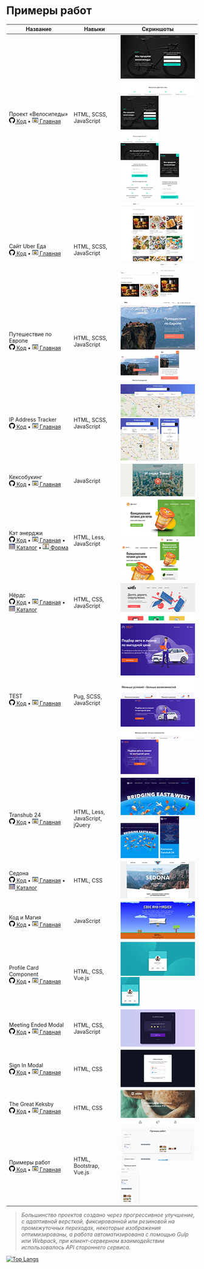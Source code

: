 # Примеры работ

Название | Навыки | Скриншоты
|--------|---------|---------|
|Проект «Велосипеды»<br> [![Код](img/icons/github.png) Код](https://github.com/dmitry-ios/bicycles) • [![Главная](img/icons/homepage.png) Главная](https://affectionate-newton-9cbfae.netlify.app/)|HTML, SCSS, JavaScript |<img src="img/thumbnails/bicycle-desktop.png" width="200" height="157" alt="bicycles десктопный"> <img src="img/thumbnails/bicycle-1024-desktop.png" width="100" height="121" alt="bicycles десктопный"> <img src="img/thumbnails/bicycle-tablet.png" width="100" height="147" alt="bicycles планшетный"> <img src="img/thumbnails/bicycle-mobile.png" width="50" height="119" alt="bicycles мобильный">|
|Сайт Uber Еда<br> [![Код](img/icons/github.png) Код](https://github.com/dmitry-ios/uber-eats) • [![Главная](img/icons/homepage.png) Главная](https://naughty-minsky-37325f.netlify.app/)|HTML, SCSS, JavaScript |<img src="img/thumbnails/uber-eats-desktop.png" width="200" height="155" alt="uber-eats десктопный"> <img src="img/thumbnails/uber-eats-tablet.png" width="100" height="67" alt="uber-eats планшетный"> <img src="img/thumbnails/uber-eats-mobile.png" width="50" height="90" alt="uber-eats мобильный">|
|Путешествие по Европе<br> [![Код](img/icons/github.png) Код](https://github.com/dmitry-ios/euro-trip) • [![Главная](img/icons/homepage.png) Главная](https://focused-mcclintock-729c5f.netlify.app/)|HTML, SCSS, JavaScript |<img src="img/thumbnails/euro-trip-desktop.png" width="200" height="131" alt="euro-trip десктопный"> <img src="img/thumbnails/euro-trip-tablet.png" width="100" height="67" alt="euro-trip планшетный"> <img src="img/thumbnails/euro-trip-mobile.png" width="50" height="80" alt="euro-trip мобильный">|
|IP Address Tracker<br> [![Код](img/icons/github.png) Код](https://github.com/dmitry-ios/IP-Address-Tracker) • [![Главная](img/icons/homepage.png) Главная](https://musing-newton-2daf03.netlify.app/)|HTML, SCSS, JavaScript|<img src="img/thumbnails/ip-address-tracker-desktop.png" width="200" height="86" alt="ip-address-tracker десктопный"> <img src="img/thumbnails/ip-address-tracker-tablet.png" width="100" height="111" alt="ip-address-tracker планшетный"> <img src="img/thumbnails/ip-address-tracker-mobile.png" width="50" height="110" alt="ip-address-tracker мобильный">|
|Кексобукинг<br> [![Код](img/icons/github.png) Код](https://github.com/dmitry-ios/1483875-keksobooking-21) • [![Главная](img/icons/homepage.png) Главная](https://compassionate-austin-7a0844.netlify.app/)|JavaScript|<img src="img/thumbnails/keksobooking-desktop.png" width="200" height="86" alt="keksobooking десктопный">|
|Кэт энерджи <br>[![Код](img/icons/github.png) Код](https://github.com/dmitry-ios/1483875-cat-energy-20) • [![Главная](img/icons/homepage.png) Главная](https://nifty-agnesi-d1bbc6.netlify.app/) • [![Каталог](img/icons/catalog.png) Каталог](https://nifty-agnesi-d1bbc6.netlify.app/catalog.html) • [![Форма](img/icons/details.png) Форма](https://nifty-agnesi-d1bbc6.netlify.app/form.html)|HTML, Less, JavaScript|<img src="img/thumbnails/cat-energy-desktop.png" width="200" height="98" alt="cat-energy десктопный"> <img src="img/thumbnails/cat-energy-tablet.png" width="100" height="92" alt="cat-energy планшетный"> <img src="img/thumbnails/cat-energy-mobile.png" width="50" height="110" alt="cat-energy мобильный">|
|Нёрдс <br>[![Код](img/icons/github.png) Код](https://github.com/dmitry-ios/1483875-nerds-28) • [![Главная](img/icons/homepage.png) Главная](https://boring-jennings-6c9769.netlify.app/) • [![Каталог](img/icons/catalog.png) Каталог](https://boring-jennings-6c9769.netlify.app/catalog.html)|HTML, CSS, JavaScript|<img src="img/thumbnails/nerds-desktop.png" width="200" height="98" alt="nerds десктопный">|
|TEST<br> [![Код](img/icons/github.png) Код](https://github.com/dmitry-ios/custom-test-mediaworks) • [![Главная](img/icons/homepage.png) Главная](https://jolly-wing-dbb8ca.netlify.app/)|Pug, SCSS, JavaScript|<img src="img/thumbnails/test-1024-desktop.png" width="200" height="195" alt="TEST десктопный 1024"> <img src="img/thumbnails/test-desktop.png" width="200" height="104" alt="TEST десктопный"> <img src="img/thumbnails/test-tablet.png" width="100" height="91" alt="TEST планшетный">|
|Transhub 24<br> [![Код](img/icons/github.png) Код](https://github.com/dmitry-ios/Transhub24) • [![Главная](img/icons/homepage.png) Главная](https://compassionate-lumiere-28ffc2.netlify.app/)|HTML, Less, JavaScript, jQuery|<img src="img/thumbnails/transhub-24-desktop.png" width="200" height="98" alt="transhub-24 десктопный"> <img src="img/thumbnails/transhub-24-tablet.png" width="100" height="92" alt="transhub-24 планшетный"> <img src="img/thumbnails/transhub-24-mobile.png" width="50" height="110" alt="transhub-24 мобильный">|
|Седона <br>[![Код](img/icons/github.png) Код](https://github.com/dmitry-ios/sedona) • [![Главная](img/icons/homepage.png) Главная](https://inspiring-mahavira-ed0a4e.netlify.app/) • [![Каталог](img/icons/catalog.png) Каталог](https://inspiring-mahavira-ed0a4e.netlify.app/catalog.html)|HTML, CSS|<img src="img/thumbnails/sedona-desktop.png" width="200" height="98" alt="sedona десктопный">|
|Код и Магия<br> [![Код](img/icons/github.png) Код](https://github.com/dmitry-ios/1483875-code-and-magick-21) • [![Главная](img/icons/homepage.png) Главная](https://clever-wozniak-bbc709.netlify.app/)|JavaScript|<img src="img/thumbnails/code-and-magick-desktop.png" width="200" height="98" alt="code-and-magick десктопный">|
|Profile Card Component<br> [![Код](img/icons/github.png) Код](https://github.com/dmitry-ios/profile-card) • [![Главная](img/icons/homepage.png) Главная](https://jovial-ptolemy-0fcd6c.netlify.app/)|HTML, CSS, Vue.js|<img src="img/thumbnails/profile-card-desktop.png" width="200" height="89" alt="profile-card десктопный"> <img src="img/thumbnails/profile-card-mobile.png" width="50" height="76" alt="profile-card мобильный">|
|Meeting Ended Modal<br> [![Код](img/icons/github.png) Код](https://github.com/dmitry-ios/template-example/tree/master/MeetingEndedModal) • [![Главная](img/icons/homepage.png) Главная](https://jovial-curran-1fdece.netlify.app/)|HTML, CSS, JavaScript|<img src="img/thumbnails/meeting-ended-modal-desktop.png" width="200" height="98" alt="meeting-ended-modal десктопный">|
|Sign In Modal<br> [![Код](img/icons/github.png) Код](https://github.com/dmitry-ios/template-example/tree/master/SignIn) • [![Главная](img/icons/homepage.png) Главная](https://focused-khorana-6c2795.netlify.app/)|HTML, CSS|<img src="img/thumbnails/sign-in-modal-desktop.png" width="200" height="98" alt="sign-in-modal десктопный">|
|The Great Keksby<br> [![Код](img/icons/github.png) Код](https://github.com/dmitry-ios/the-great-keksby) • [![Главная](img/icons/homepage.png) Главная](https://sleepy-ramanujan-ebf175.netlify.app/)|HTML, CSS|<img src="img/thumbnails/great-keksby-desktop.png" width="200" height="89" alt="great-keksby десктопный">|
|Примеры работ<br> [![Код](img/icons/github.png) Код](https://github.com/dmitry-ios/dmitry-ios.github.io) • [![Главная](img/icons/homepage.png) Главная](https://dmitry-ios.github.io/)|HTML, Bootstrap, Vue.js|<img src="img/thumbnails/primer-desktop.png" width="200" height="88" alt="primer десктопный"> <img src="img/thumbnails/primer-mobile.png" width="50" height="109" alt="primer мобильный">|

>*Большинство проектов создано через прогрессивное улучшение, с адаптивной версткой, фиксированной или резиновой на промежуточных переходах, некоторые изображения оптимизированы, а работа автоматизирована с помощью Gulp или Webpack, при клиент-серверном взаимодействии использовалось API стороннего сервиса.*

[![Top Langs](https://github-readme-stats.vercel.app/api/top-langs/?username=dmitry-ios&layout=compact)](https://github.com/anuraghazra/github-readme-stats)
